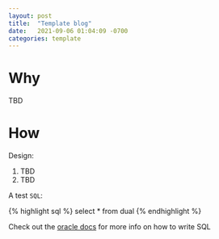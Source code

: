 ```yaml
---
layout: post
title:  "Template blog"
date:   2021-09-06 01:04:09 -0700
categories: template
---
```

# Why
TBD

# How
Design:
1. TBD
2. TBD

A test `SQL`:

{% highlight sql %}
select * from dual
{% endhighlight %}

Check out the [oracle docs][oracle-19c-docs] for more info on how to write SQL

[oracle-19c-docs]: https://docs.oracle.com/en/database/oracle/oracle-database/19/index.html
